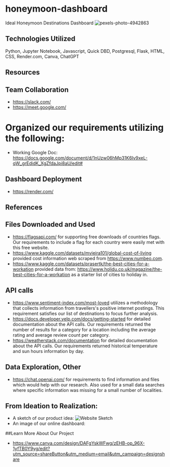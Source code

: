 # honeymoon-dashboard
Ideal Honeymoon Destinations Dashboard
![pexels-photo-4942863](https://user-images.githubusercontent.com/115373233/232637418-e6a8f7f8-cdf6-44f2-82c9-5640619ed735.jpeg)

## Technologies Utilized
Python, Jupyter Notebook, Javascript, Quick DBD, Postgresql, Flask, HTML, CSS, Render.com, Canva, ChatGPT

## Resources
## Team Collaboration
- https://slack.com/
- https://meet.google.com/
# Organized our requirements utilizing the following:
- Working Google Doc: https://docs.google.com/document/d/1nUzw06hMp31K6Iv9xeL-qW_grEdidK_XgZfdaJpi8aU/edit#
## Dashboard Deployment
- https://render.com/ 

## References
## Files Downloaded and Used
- https://flagsapi.com/ for supporting free downloads of countries flags. Our requirements to include a flag for each country were easily met with this free website.
- https://www.kaggle.com/datasets/mvieira101/global-cost-of-living provided cost information web scraped from https://www.numbeo.com. 
- https://www.kaggle.com/datasets/prasertk/the-best-cities-for-a-workation provided data from: https://www.holidu.co.uk/magazine/the-best-cities-for-a-workation as a starter list of cities to holiday in.

## API calls
- https://www.sentiment-index.com/most-loved utilizes a methodology that collects information from travellers's positive internet postings. This requirement satisfies our list of destinations to focus further analysis.
- https://docs.developer.yelp.com/docs/getting-started for detailed documentation about the API calls. Our requirements returned the number of results for a category for a location including the average rating and average review count per category.
- https://weatherstack.com/documentation for detailed documentation about the API calls. Our requirements returned historical temperature and sun hours information by day.

## Data Exploration, Other
- https://chat.openai.com/ for requirements to find information and files which would help with our research. Also used for a small data searches where specific information was missing for a small number of localities.

## From Ideation to Realization:
- A sketch of our product idea:
![Website Sketch](https://user-images.githubusercontent.com/115373233/232637272-dc074f41-8dcc-4c4f-96be-a50c81bb0730.png)
- An image of our online dashboard:

##Learn More About Our Project 
- https://www.canva.com/design/DAFgYskWFwg/zEHB-op_96X-1yfTB0Y9yg/edit?utm_source=shareButton&utm_medium=email&utm_campaign=designshare

